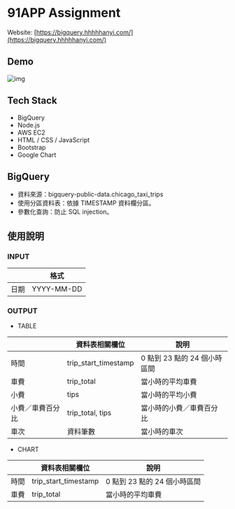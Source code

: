 # 91APP Assignment

Website: [https://bigquery.hhhhhanyi.com/](https://bigquery.hhhhhanyi.com/)

## Demo
![img](https://imgur.com/p2zYffr.png)

## Tech Stack
- BigQuery
- Node.js
- AWS EC2
- HTML / CSS / JavaScript
- Bootstrap
- Google Chart

## BigQuery
- 資料來源：bigquery-public-data.chicago_taxi\_trips
- 使用分區資料表：依據 TIMESTAMP 資料欄分區。
- 參數化查詢：防止 SQL injection。

## 使用說明
### INPUT

|        | 格式             | 
| ------ | ----------      | 
| 日期   | YYYY-MM-DD | 

### OUTPUT
- TABLE

|       | 資料表相關欄位             | 說明                       | 
| ------ | -----------------------  | ------------------------- | 
| 時間    | trip_start\_timestamp   | 0 點到 23 點的 24 個小時區間 | 
| 車費    | trip_total              | 當小時的平均車費             | 
| 小費    | tips                    | 當小時的平均小費             | 
| 小費／車費百分比 | trip_total, tips | 當小時的小費／車費百分比      | 
| 車次    | 資料筆數                 | 當小時的車次                 | 

- CHART

|       | 資料表相關欄位             | 說明                       | 
| ------ | -----------------------  | ------------------------- | 
| 時間    | trip_start\_timestamp   | 0 點到 23 點的 24 個小時區間 | 
| 車費    | trip_total              | 當小時的平均車費             | 
